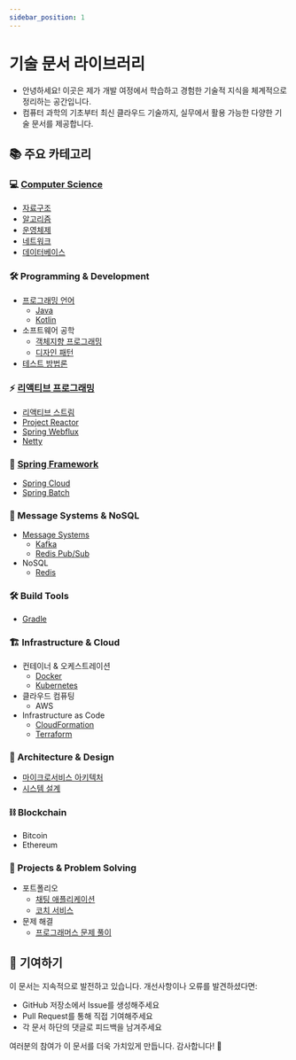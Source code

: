 ```yaml
---
sidebar_position: 1
---
```


# 기술 문서 라이브러리

- 안녕하세요! 이곳은 제가 개발 여정에서 학습하고 경험한 기술적 지식을 체계적으로 정리하는 공간입니다. 
- 컴퓨터 과학의 기초부터 최신 클라우드 기술까지, 실무에서 활용 가능한 다양한 기술 문서를 제공합니다.

## 📚 주요 카테고리

### 💻 [Computer Science](ComputerScience/index.md)
- [자료구조](ComputerScience/DataStructure/index.md)
- [알고리즘](ComputerScience/Algorithm/index.md)
- [운영체제](ComputerScience/OS/index.md)
- [네트워크](Network/index.md)
- [데이터베이스](Database/index.md)

### 🛠 Programming & Development
- [프로그래밍 언어](Language/index.md)
  - [Java](Language/Java/index.md)
  - [Kotlin](Language/Kotlin/index.md)
- 소프트웨어 공학
  - [객체지향 프로그래밍](OOP/index.md)
  - [디자인 패턴](Design-Pattern/index.md)
- [테스트 방법론](Test/index.md)

### ⚡ [리액티브 프로그래밍](ReactiveProgramming/index.md)
- [리액티브 스트림](ReactiveProgramming/ReactiveStream/ReactiveStream/ReactiveStream.md)
- [Project Reactor](ReactiveProgramming/ProjectReactor/index.md)
- [Spring Webflux](ReactiveProgramming/SpringWebflux/SpringWebflux.md)
- [Netty](Netty/index.md)

### 🌱 [Spring Framework](Spring/index.md)
- [Spring Cloud](Spring/SpringCloud/index.md)
- [Spring Batch](Spring/SpringBatch/index.md)

### 🔄 Message Systems & NoSQL
- [Message Systems](MessageSystem/index.md)
  - [Kafka](MessageSystem/Kafka/index.md)
  - [Redis Pub/Sub](MessageSystem/RedisPubSub/RedisPubSub.md)
- NoSQL
  - [Redis](Redis/index.md)

### 🛠️ Build Tools
- [Gradle](Gradle/index.md)

### 🏗 Infrastructure & Cloud
- 컨테이너 & 오케스트레이션
  - [Docker](Docker/index.md)
  - [Kubernetes](Kubernetes/index.md)
- 클라우드 컴퓨팅
  - AWS
- Infrastructure as Code
  - [CloudFormation](AWS/CloudFormation/index.md)
  - [Terraform](Terraform/index.md)

### 📐 Architecture & Design
- [마이크로서비스 아키텍처](MSA/index.md)
- [시스템 설계](SystemDesign/index.md)

### ⛓️ Blockchain
- Bitcoin
- Ethereum

### 💼 Projects & Problem Solving
- 포트폴리오
  - [채팅 애플리케이션](Portfolio/ChattingApplication/index.md)
  - [코치 서비스](Portfolio/Coach/index.md)
- 문제 해결
  - [프로그래머스 문제 풀이](ProblemSolving/Programmers/index.md)

## 🤝 기여하기

이 문서는 지속적으로 발전하고 있습니다. 개선사항이나 오류를 발견하셨다면:
- GitHub 저장소에서 Issue를 생성해주세요
- Pull Request를 통해 직접 기여해주세요
- 각 문서 하단의 댓글로 피드백을 남겨주세요

여러분의 참여가 이 문서를 더욱 가치있게 만듭니다. 감사합니다! 🙏